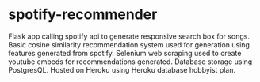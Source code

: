 # spotify-recommender
Flask app calling spotify api to generate responsive search box for songs. Basic cosine similarity recommendation system used for generation using features 
generated from spotify. Selenium web scraping used to create youtube embeds for recommendations generated. Database storage using PostgresQL.  Hosted on Heroku using Heroku database hobbyist plan.
